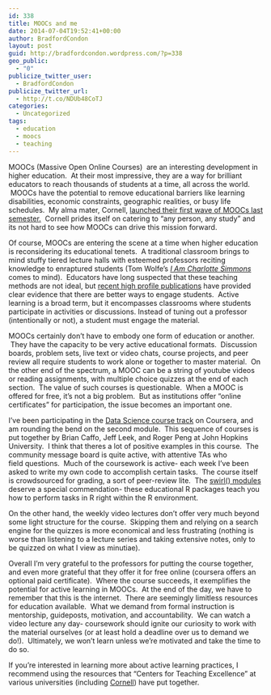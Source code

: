 ```yaml
---
id: 338
title: MOOCs and me
date: 2014-07-04T19:52:41+00:00
author: BradfordCondon
layout: post
guid: http://bradfordcondon.wordpress.com/?p=338
geo_public:
  - "0"
publicize_twitter_user:
  - BradfordCondon
publicize_twitter_url:
  - http://t.co/NDUb48CoTJ
categories:
  - Uncategorized
tags:
  - education
  - moocs
  - teaching
---
```

MOOCs (Massive Open Online Courses)  are an interesting development in higher education.  At their most impressive, they are a way for brilliant educators to reach thousands of students at a time, all across the world.  MOOCs have the potential to remove educational barriers like learning disabilities, economic constraints, geographic realities, or busy life schedules.  My alma mater, Cornell, [launched their first wave of MOOCs last semester.](http://www.news.cornell.edu/stories/2013/10/cornell-s-first-four-moocs-launch-next-semester)  Cornell prides itself on catering to &#8220;any person, any study&#8221; and its not hard to see how MOOCs can drive this mission forward.

Of course, MOOCs are entering the scene at a time when higher education is reconsidering its educational tenets.  A traditional classroom brings to mind stuffy tiered lecture halls with esteemed professors reciting knowledge to enraptured students (Tom Wolfe&#8217;s [_I Am Charlotte Simmons_](http://www.amazon.com/Am-Charlotte-Simmons-Novel/dp/0312424442) comes to mind).  Educators have long suspected that these teaching methods are not ideal, but [recent high profile publications](http://www.pnas.org/content/early/2014/05/08/1319030111) have provided clear evidence that there are better ways to engage students.  Active learning is a broad term, but it encompasses classrooms where students participate in activities or discussions. Instead of tuning out a professor (intentionally or not), a student must engage the material.

MOOCs certainly don&#8217;t have to embody one form of education or another.  They have the capacity to be very active educational formats.  Discussion boards, problem sets, live text or video chats, course projects, and peer review all require students to work alone or together to master material.  On the other end of the spectrum, a MOOC can be a string of youtube videos or reading assignments, with multiple choice quizzes at the end of each section.  The value of such courses is questionable.  When a MOOC is offered for free, it&#8217;s not a big problem.  But as institutions offer &#8220;online certificates&#8221; for participation, the issue becomes an important one.

I&#8217;ve been participating in the [Data Science course track](https://www.coursera.org/specialization/jhudatascience/1?utm_medium=courseDescripTop) on Coursera, and am rounding the bend on the second module.  This sequence of courses is put together by Brian Caffo, Jeff Leek, and Roger Peng at John Hopkins University.  I think that theres a lot of positive examples in this course.  The community message board is quite active, with attentive TAs who field questions.  Much of the coursework is active- each week I&#8217;ve been asked to write my own code to accomplish certain tasks.  The course itself is crowdsourced for grading, a sort of peer-review lite.  The [swirl() modules](http://swirlstats.com/) deserve a special commendation- these educational R packages teach you how to perform tasks in R right within the R environment.

On the other hand, the weekly video lectures don&#8217;t offer very much beyond some light structure for the course.  Skipping them and relying on a search engine for the quizzes is more economical and less frustrating (nothing is worse than listening to a lecture series and taking extensive notes, only to be quizzed on what I view as minutiae).

Overall I&#8217;m very grateful to the professors for putting the course together, and even more grateful that they offer it for free online (coursera offers an optional paid certificate).  Where the course succeeds, it exemplifies the potential for active learning in MOOCs.  At the end of the day, we have to remember that this is the internet.  There are seemingly limitless resources for education available.  What we demand from formal instruction is mentorship, guideposts, motivation, and accountability.  We can watch a video lecture any day- coursework should ignite our curiosity to work with the material ourselves (or at least hold a deadline over us to demand we do!).  Ultimately, we won&#8217;t learn unless we&#8217;re motivated and take the time to do so.

If you&#8217;re interested in learning more about active learning practices, I recommend using the resources that &#8220;Centers for Teaching Excellence&#8221; at various universities (including [Cornell](http://www.cte.cornell.edu/)) have put together.